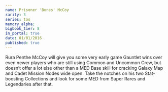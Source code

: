 ```yaml
---
name: Prisoner 'Bones' McCoy
rarity: 3
series: tos
memory_alpha:
bigbook_tier: 8
in_portal: true
date: 01/01/2016
published: true
---
```


Rura Penthe McCoy will give you some very early game Gauntlet wins over even newer players who are still using Common and Uncommon Crew, but doesn’t offer a lot else other than a MED Base skill for cracking Galaxy Map and Cadet Mission Nodes wide open. Take the notches on his two Stat-boosting Collections and look for some MED from Super Rares and Legendaries after that.
